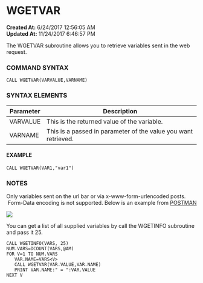 # WGETVAR

**Created At:** 6/24/2017 12:56:05 AM  
**Updated At:** 11/24/2017 6:46:57 PM  


The WGETVAR subroutine allows you to retrieve variables sent in the web request.

### COMMAND SYNTAX

```
CALL WGETVAR(VARVALUE,VARNAME)
```

### SYNTAX ELEMENTS


| Parameter | Description |
| --- | --- |
| VARVALUE | This is the returned value of the variable. |
| VARNAME | This is a passed in parameter of the value you want retrieved. |


#### EXAMPLE

```
CALL WGETVAR(VAR1,"var1")
```

### NOTES

Only variables sent on the url bar or via x-www-form-urlencoded posts.  Form-Data encoding is not supported. Below is an example from [POSTMAN](https://www.getpostman.com/)

![](https://static.helpjuice.com/helpjuice_production/uploads/upload/image/3556/116819/blob)

You can get a list of all supplied variables by call the WGETINFO subroutine and pass it 25.

```
CALL WGETINFO(VARS, 25)
NUM.VARS=DCOUNT(VARS,@AM)
FOR V=1 TO NUM.VARS
   VAR.NAME=VARS<V>
   CALL WGETVAR(VAR.VALUE,VAR.NAME)
   PRINT VAR.NAME:" = ":VAR.VALUE
NEXT V
```





